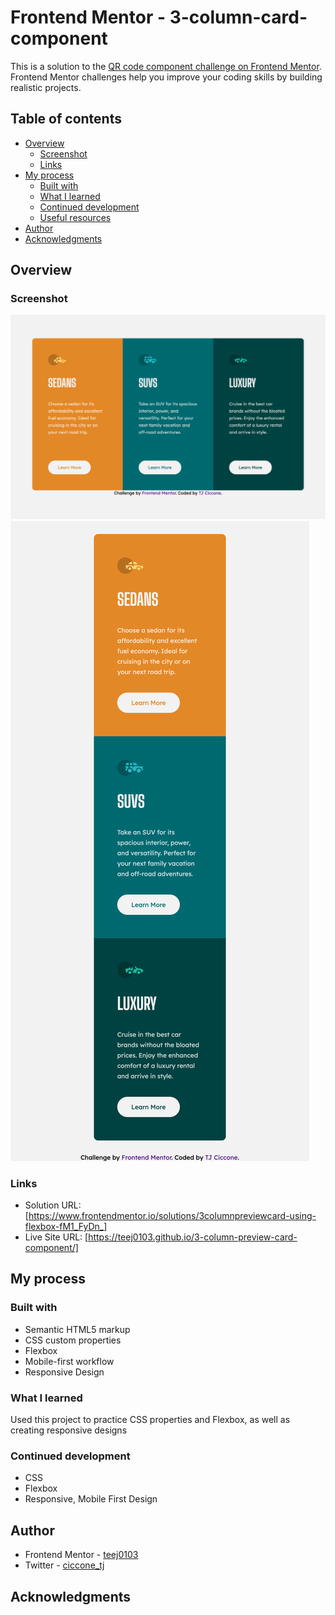# Frontend Mentor - 3-column-card-component

This is a solution to the [QR code component challenge on Frontend Mentor](https://www.frontendmentor.io/challenges/qr-code-component-iux_sIO_H). Frontend Mentor challenges help you improve your coding skills by building realistic projects. 

## Table of contents

- [Overview](#overview)
  - [Screenshot](#screenshot)
  - [Links](#links)
- [My process](#my-process)
  - [Built with](#built-with)
  - [What I learned](#what-i-learned)
  - [Continued development](#continued-development)
  - [Useful resources](#useful-resources)
- [Author](#author)
- [Acknowledgments](#acknowledgments)

## Overview

### Screenshot

![](./images/desktop-screenshot.png)
![](./images/mobile-screenshot.png)

### Links

- Solution URL: [https://www.frontendmentor.io/solutions/3columnpreviewcard-using-flexbox-fM1_FyDn_]
- Live Site URL: [https://teej0103.github.io/3-column-preview-card-component/]

## My process

### Built with

- Semantic HTML5 markup
- CSS custom properties
- Flexbox
- Mobile-first workflow
- Responsive Design

### What I learned

Used this project to practice CSS properties and Flexbox, as well as creating responsive designs

### Continued development

- CSS
- Flexbox
- Responsive, Mobile First Design

## Author

- Frontend Mentor - [teej0103](https://www.frontendmentor.io/profile/teej0103)
- Twitter - [ciccone_tj](https://www.twitter.com/ciccone_tj)


## Acknowledgments
